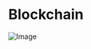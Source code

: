 # Blockchain
![Image](https://github.com/user-attachments/assets/bfbe46f1-a494-41b1-bc35-cd949a32aafe)
